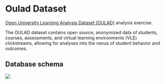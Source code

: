 # Oulad Dataset
[Open University Learning Analysis Dataset (OULAD)](https://analyse.kmi.open.ac.uk/open_dataset) analysis exercise.

The OULAD dataset contains open source, anonymized data of students, courses, assessments, and virtual learning
environments (VLE) clickstreams, allowing for analyses into the nexus of student behavior and outcomes.

## Database schema

![](https://analyse.kmi.open.ac.uk/resources/images/model.png)

